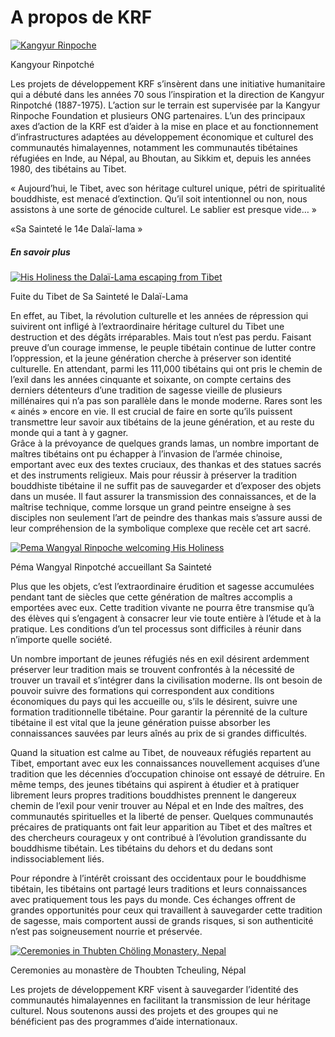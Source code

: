 #  A propos de KRF 

[ ![Kangyur Rinpoche](/images/img_kangyur_rinpoche-150x150.jpg) ](http://www.songtsen.org/krf/wp-content/uploads/sites/3/2013/12/img_kangyur_rinpoche.jpg)

Kangyour Rinpotché 

Les projets de développement KRF s’insèrent dans une initiative humanitaire qui a débuté dans les années 70 sous l’inspiration et la direction de Kangyur Rinpotché (1887-1975). L’action sur le terrain est supervisée par la Kangyur Rinpoche Foundation et plusieurs ONG partenaires. L’un des principaux axes d’action de la KRF est d’aider à la mise en place et au fonctionnement d’infrastructures adaptées au développement économique et culturel des communautés himalayennes, notamment les communautés tibétaines réfugiées en Inde, au Népal, au Bhoutan, au Sikkim et, depuis les années 1980, des tibétains au Tibet. 

« Aujourd’hui, le Tibet, avec son héritage culturel unique, pétri de spiritualité bouddhiste, est menacé d’extinction. Qu’il soit intentionnel ou non, nous assistons à une sorte de génocide culturel. Le sablier est presque vide… » 

«Sa Sainteté le 14e Dalaï-lama » 

#####  En savoir plus 

[ ![His Holiness the Dalaï-Lama escaping from Tibet](/images/img_fuite_tibet-150x150.jpg) ](http://www.songtsen.org/krf/wp-content/uploads/sites/3/2013/12/img_fuite_tibet.jpg)

Fuite du Tibet de Sa Sainteté le Dalaï-Lama 

En effet, au Tibet, la révolution culturelle et les années de répression qui suivirent ont infligé à l’extraordinaire héritage culturel du Tibet une destruction et des dégâts irréparables. Mais tout n’est pas perdu. Faisant preuve d’un courage immense, le peuple tibétain continue de lutter contre l’oppression, et la jeune génération cherche à préserver son identité culturelle. En attendant, parmi les 111,000 tibétains qui ont pris le chemin de l’exil dans les années cinquante et soixante, on compte certains des derniers détenteurs d’une tradition de sagesse vieille de plusieurs millénaires qui n’a pas son parallèle dans le monde moderne. Rares sont les « ainés » encore en vie. Il est crucial de faire en sorte qu’ils puissent transmettre leur savoir aux tibétains de la jeune génération, et au reste du monde qui a tant à y gagner.   
Grâce à la prévoyance de quelques grands lamas, un nombre important de maîtres tibétains ont pu échapper à l’invasion de l’armée chinoise, emportant avec eux des textes cruciaux, des thankas et des statues sacrés et des instruments religieux. Mais pour réussir à préserver la tradition bouddhiste tibétaine il ne suffit pas de sauvegarder et d’exposer des objets dans un musée. Il faut assurer la transmission des connaissances, et de la maîtrise technique, comme lorsque un grand peintre enseigne à ses disciples non seulement l’art de peindre des thankas mais s’assure aussi de leur compréhension de la symbolique complexe que recèle cet art sacré. 

[ ![Pema Wangyal Rinpoche welcoming His Holiness](/images/img_SSDL_TPWR-150x150.jpg) ](http://www.songtsen.org/krf/wp-content/uploads/sites/3/2013/12/img_SSDL_TPWR.jpg)

Péma Wangyal Rinpotché accueillant Sa Sainteté 

Plus que les objets, c’est l’extraordinaire érudition et sagesse accumulées pendant tant de siècles que cette génération de maîtres accomplis a emportées avec eux. Cette tradition vivante ne pourra être transmise qu’à des élèves qui s’engagent à consacrer leur vie toute entière à l’étude et à la pratique. Les conditions d’un tel processus sont difficiles à réunir dans n’importe quelle société. 

Un nombre important de jeunes réfugiés nés en exil désirent ardemment préserver leur tradition mais se trouvent confrontés à la nécessité de trouver un travail et s’intégrer dans la civilisation moderne. Ils ont besoin de pouvoir suivre des formations qui correspondent aux conditions économiques du pays qui les accueille ou, s’ils le désirent, suivre une formation traditionnelle tibétaine. Pour garantir la pérennité de la culture tibétaine il est vital que la jeune génération puisse absorber les connaissances sauvées par leurs aînés au prix de si grandes difficultés. 

Quand la situation est calme au Tibet, de nouveaux réfugiés repartent au Tibet, emportant avec eux les connaissances nouvellement acquises d’une tradition que les décennies d’occupation chinoise ont essayé de détruire. En même temps, des jeunes tibétains qui aspirent à étudier et à pratiquer librement leurs propres traditions bouddhistes prennent le dangereux chemin de l’exil pour venir trouver au Népal et en Inde des maîtres, des communautés spirituelles et la liberté de penser. Quelques communautés précaires de pratiquants ont fait leur apparition au Tibet et des maîtres et des chercheurs courageux y ont contribué à l’évolution grandissante du bouddhisme tibétain. Les tibétains du dehors et du dedans sont indissociablement liés. 

Pour répondre à l’intérêt croissant des occidentaux pour le bouddhisme tibétain, les tibétains ont partagé leurs traditions et leurs connaissances avec pratiquement tous les pays du monde. Ces échanges offrent de grandes opportunités pour ceux qui travaillent à sauvegarder cette tradition de sagesse, mais comportent aussi de grands risques, si son authenticité n’est pas soigneusement nourrie et préservée. 

[ ![Ceremonies in Thubten Chöling Monastery, Nepal](/images/img_heritage_culturel-150x150.jpg) ](http://www.songtsen.org/krf/wp-content/uploads/sites/3/2013/12/img_heritage_culturel.jpg)

Ceremonies au monastère de Thoubten Tcheuling, Népal 

Les projets de développement KRF visent à sauvegarder l’identité des communautés himalayennes en facilitant la transmission de leur héritage culturel. Nous soutenons aussi des projets et des groupes qui ne bénéficient pas des programmes d’aide internationaux. 
